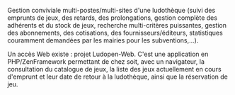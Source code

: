 Gestion conviviale multi-postes/multi-sites d'une ludothèque (suivi des emprunts de jeux, des retards, des prolongations, gestion complète des adhérents et du stock de jeux, recherche multi-critères puissantes, gestion des abonnements, des cotisations, des fournisseurs/éditeurs, statistiques couramment demandées par les mairies pour les subventions,...).

Un accès Web existe : projet Ludopen-Web. C'est une application en PHP/ZenFramework permettant de chez soit, avec un navigateur, la consultation du catalogue de jeux, la liste des jeux actuellement en cours d'emprunt et leur date de retour à la ludothèque, ainsi que la réservation de jeu.